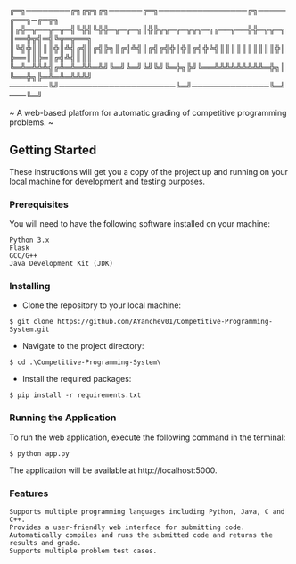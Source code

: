
╔═╗────────╔╗╔╦╗╔╗──────╔═╗────────────────╔╗─────╔══╗─╔═╦╗
║╔╬═╦══╦═╦═╣╚╬╣╚╬╬═╦═╦═╗║╬╠╦╦═╦═╦╦╦═╗╔══╦══╬╬═╦╦═╗║══╬╦╣═╣╚╦═╦══╗
║╚╣╬║║║║╬║╩╣╔╣║╔╣╠╗║╔╣╩╣║╔╣╔╣╬║╬║╔╣╬╚╣║║║║║║║║║║╬║╠══║║╠═║╔╣╩╣║║║
╚═╩═╩╩╩╣╔╩═╩═╩╩═╩╝╚═╝╚═╝╚╝╚╝╚═╬╗╠╝╚══╩╩╩╩╩╩╩╩╩═╬╗║╚══╬╗╠═╩═╩═╩╩╩╝
───────╚╝─────────────────────╚═╝──────────────╚═╝───╚═╝

 ~ A web-based platform for automatic grading of competitive programming problems. ~

## Getting Started

These instructions will get you a copy of the project up and running on your local machine for development and testing purposes.

### Prerequisites

You will need to have the following software installed on your machine:

    Python 3.x
    Flask
    GCC/G++
    Java Development Kit (JDK)

### Installing

- Clone the repository to your local machine:

`$ git clone https://github.com/AYanchev01/Competitive-Programming-System.git`

- Navigate to the project directory:

`$ cd .\Competitive-Programming-System\`

- Install the required packages:

`$ pip install -r requirements.txt`

### Running the Application

To run the web application, execute the following command in the terminal:

`$ python app.py`

The application will be available at http://localhost:5000.

### Features

    Supports multiple programming languages including Python, Java, C and C++.
    Provides a user-friendly web interface for submitting code.
    Automatically compiles and runs the submitted code and returns the results and grade.
    Supports multiple problem test cases.
